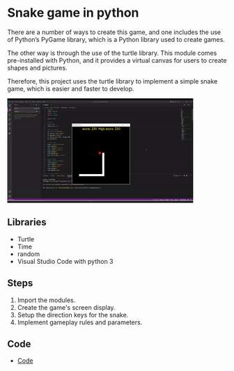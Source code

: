 # Snake game in python


There are a number of ways to create this game, and one includes the use of Python’s PyGame library, which is a Python library used to create games.

The other way is through the use of the turtle library. This module comes pre-installed with Python, and it provides a virtual canvas for users to create shapes and pictures.

Therefore, this project uses the turtle library to implement a simple snake game, which is easier and faster to develop.

<img src="data/test.gif" height="240" >



## Libraries

* Turtle
* Time
* random
* Visual Studio Code with python 3

## Steps

1. Import the modules.
2. Create the game's screen display. 
3. Setup the direction keys for the snake.
4. Implement gameplay rules and parameters.

## Code

* [Code](code/code.py/)
